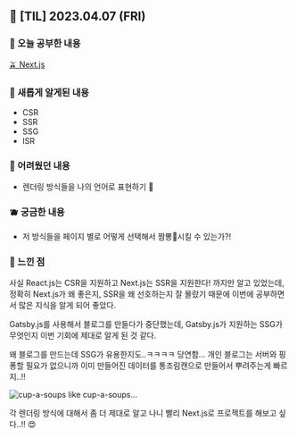 ## 🍰 \[TIL\] 2023.04.07 (FRI)

### 🍑 오늘 공부한 내용

[🫒 Next.js](https://github.com/merryfraise/TIL/blob/main/Next.js/Next.js.md)

### 🍓 새롭게 알게된 내용

-   CSR
-   SSR
-   SSG
-   ISR

### 🍒 어려웠던 내용

-   렌더링 방식들을 나의 언어로 표현하기 🥹

### 🫐 궁금한 내용

-   저 방식들을 페이지 별로 어떻게 선택해서 짬뽕🍜시킬 수 있는가?!

### 🐰 느낀 점

사실 React.js는 CSR을 지원하고 Next.js는 SSR을 지원한다! 까지만 알고 있었는데, 정확히 Next.js가 왜 좋은지, SSR을 왜 선호하는지 잘 몰랐기 때문에 이번에 공부하면서 많은 지식을 알게 되어 좋았다.

Gatsby.js를 사용해서 블로그를 만들다가 중단했는데, Gatsby.js가 지원하는 SSG가 무엇인지 이번 기회에 제대로 알게 된 것 같다.

왜 블로그를 만드는데 SSG가 유용한지도..ㅋㅋㅋㅋ 당연함... 개인 블로그는 서버와 핑퐁할 필요가 없으니까 이미 만들어진 데이터를 통조림캔으로 만들어서 뿌려주는게 빠르지..!!

![cup-a-soups](https://img1.daumcdn.net/thumb/R1280x0/?scode=mtistory2&fname=https%3A%2F%2Fblog.kakaocdn.net%2Fdn%2Fl2jnA%2Fbtr8LK827Sq%2FUJzoWbKOuwAykikTcIuR01%2Fimg.png)
like cup-a-soups...

각 렌더링 방식에 대해서 좀 더 제대로 알고 나니 빨리 Next.js로 프로젝트를 해보고 싶다..!! 😍
